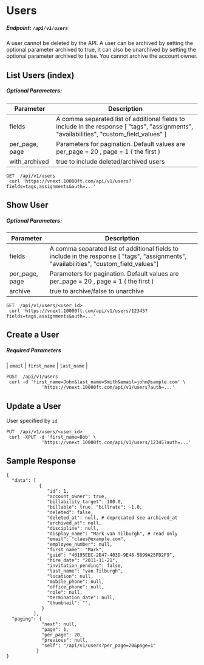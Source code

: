 # Users

##### Endpoint: `/api/v1/users`

A user cannot be deleted by the API. A user can be archived by setting the optional parameter archived to true, it can also be unarchived by setting the optional parameter archived to false. You cannot archive the account owner.

## List Users (index)

##### Optional Parameters:

| **Parameter** | **Description** |
| ------------- | --------------- |
| fields | A comma separated list of additional fields to include in the response [ "tags", "assignments", "availabilities", "custom_field_values" ] |
| per_page, page | Parameters for pagination. Default values are per_page = 20 , page = 1 ( the first ) |
| with_archived | true to include deleted/archived users

```
GET  /api/v1/users
 curl 'https://vnext.10000ft.com/api/v1/users?fields=tags,assignments&auth=...'
```

## Show User

##### Optional Parameters:

| **Parameter** | **Description** |
| ------------- | --------------- |
| fields | A comma separated list of additional fields to include in the response [ "tags", "assignments", "availabilities", "custom_field_values"] |
| per_page, page | Parameters for pagination. Default values are per_page = 20 , page = 1 ( the first ) |
| archive | true to archive/false to unarchive |

```
GET  /api/v1/users/<user_id>
 curl 'https://vnext.10000ft.com/api/v1/users/12345?fields=tags,assignments&auth=...'
```

## Create a User

##### Required Parameters

| `email` | `first_name` | `last_name` |

```
POST  /api/v1/users
 curl -d 'first_name=John&last_name=Smith&email=john@sample.com' \
             'https://vnext.10000ft.com/api/v1/users?auth=...'
```

## Update a User

User specified by `id`

```
PUT  /api/v1/users/<user_id>
 curl -XPUT -d 'first_name=Bob' \
             'https://vnext.10000ft.com/api/v1/users/12345?auth=...'
```

## Sample Response

```
{
  "data": [
            {
               "id": 1,
               "account_owner": true,
               "billability_target": 100.0,
               "billable": true, "billrate": -1.0,
               "deleted": false,
               "deleted_at": null, # deprecated see archived_at
               "archived_at": null,
               "discipline": null,
               "display_name": "Mark van Tilburgh", # read only
               "email": "claes@example.com",
               "employee_number": null,
               "first_name": "Mark",
               "guid": "40195EEC-2E47-403D-9E48-5B99A25FD2F9",
               "hire_date": "2011-11-21",
               "invitation_pending": false,
               "last_name": "van Tilburgh",
               "location": null,
               "mobile_phone": null,
               "office_phone": null,
               "role": null,
               "termination_date": null,
               "thumbnail": "",
             }
          ],
  "paging": {
             "next": null,
             "page": 1,
             "per_page": 20,
             "previous": null,
             "self": "/api/v1/users?per_page=20&page=1"
           }
}
```
